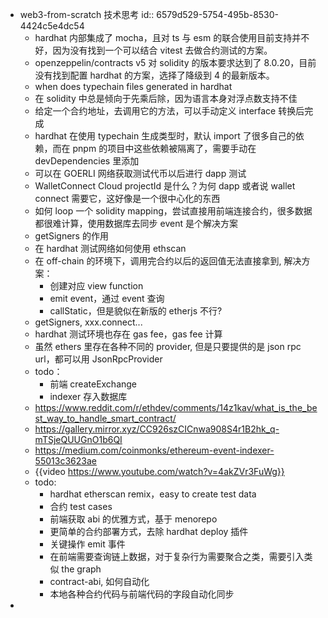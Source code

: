 - web3-from-scratch 技术思考
  id:: 6579d529-5754-495b-8530-4424c5e4dc54
	- hardhat 内部集成了 mocha，且对 ts 与 esm 的联合使用目前支持并不好，因为没有找到一个可以结合 vitest 去做合约测试的方案。
	- openzeppelin/contracts v5 对 solidity 的版本要求达到了 8.0.20，目前没有找到配置 hardhat 的方案，选择了降级到 4 的最新版本。
	- when does typechain files generated in hardhat
	- 在 solidity 中总是倾向于先乘后除，因为语言本身对浮点数支持不佳
	- 给定一个合约地址，去调用它的方法，可以手动定义 interface 转换后完成
	- hardhat 在使用 typechain 生成类型时，默认 import 了很多自己的依赖，而在 pnpm 的项目中这些依赖被隔离了，需要手动在 devDependencies 里添加
	- 可以在 GOERLI 网络获取测试代币以后进行 dapp 测试
	- WalletConnect Cloud projectId 是什么？为何 dapp 或者说 wallet connect 需要它，这好像是一个很中心化的东西
	- 如何 loop 一个 solidity mapping，尝试直接用前端连接合约，很多数据都很难计算，使用数据库去同步 event 是个解决方案
	- getSigners 的作用
	- 在 hardhat 测试网络如何使用 ethscan
	- 在 off-chain 的环境下，调用完合约以后的返回值无法直接拿到, 解决方案：
		- 创建对应 view function
		- emit event，通过 event 查询
		- callStatic，但是貌似在新版的 etherjs 不行?
	- getSigners, xxx.connect...
	- hardhat 测试环境也存在 gas fee，gas fee 计算
	- 虽然 ethers 里存在各种不同的 provider, 但是只要提供的是 json rpc url，都可以用 JsonRpcProvider
	- todo：
		- 前端 createExchange
		- indexer 存入数据库
	- https://www.reddit.com/r/ethdev/comments/14z1kav/what_is_the_best_way_to_handle_smart_contract/
	- https://gallery.mirror.xyz/CC926szCICnwa908S4r1B2hk_q-mTSjeQUUGnO1b6QI
	- https://medium.com/coinmonks/ethereum-event-indexer-55013c3623ae
	- {{video https://www.youtube.com/watch?v=4akZVr3FuWg}}
	- todo:
		- hardhat etherscan remix，easy to create test data
		- 合约 test cases
		- 前端获取 abi 的优雅方式，基于 menorepo
		- 更简单的合约部署方式，去除 hardhat deploy 插件
		- 关键操作 emit 事件
		- 在前端需要查询链上数据，对于复杂行为需要聚合之类，需要引入类似 the graph
		- contract-abi, 如何自动化
		- 本地各种合约代码与前端代码的字段自动化同步
-